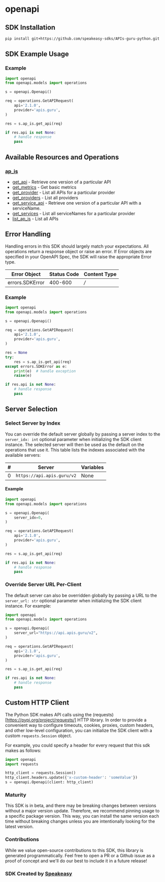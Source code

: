 # openapi

<!-- Start SDK Installation [installation] -->
## SDK Installation

```bash
pip install git+https://github.com/speakeasy-sdks/APIs-guru-python.git
```
<!-- End SDK Installation [installation] -->

<!-- Start SDK Example Usage [usage] -->
## SDK Example Usage

### Example

```python
import openapi
from openapi.models import operations

s = openapi.Openapi()

req = operations.GetAPIRequest(
    api='2.1.0',
    provider='apis.guru',
)

res = s.ap_is.get_api(req)

if res.api is not None:
    # handle response
    pass
```
<!-- End SDK Example Usage [usage] -->

<!-- Start Available Resources and Operations [operations] -->
## Available Resources and Operations

### [ap_is](docs/sdks/apis/README.md)

* [get_api](docs/sdks/apis/README.md#get_api) - Retrieve one version of a particular API
* [get_metrics](docs/sdks/apis/README.md#get_metrics) - Get basic metrics
* [get_provider](docs/sdks/apis/README.md#get_provider) - List all APIs for a particular provider
* [get_providers](docs/sdks/apis/README.md#get_providers) - List all providers
* [get_service_api](docs/sdks/apis/README.md#get_service_api) - Retrieve one version of a particular API with a serviceName.
* [get_services](docs/sdks/apis/README.md#get_services) - List all serviceNames for a particular provider
* [list_ap_is](docs/sdks/apis/README.md#list_ap_is) - List all APIs
<!-- End Available Resources and Operations [operations] -->







<!-- Start Error Handling [errors] -->
## Error Handling

Handling errors in this SDK should largely match your expectations.  All operations return a response object or raise an error.  If Error objects are specified in your OpenAPI Spec, the SDK will raise the appropriate Error type.

| Error Object    | Status Code     | Content Type    |
| --------------- | --------------- | --------------- |
| errors.SDKError | 400-600         | */*             |

### Example

```python
import openapi
from openapi.models import operations

s = openapi.Openapi()

req = operations.GetAPIRequest(
    api='2.1.0',
    provider='apis.guru',
)

res = None
try:
    res = s.ap_is.get_api(req)
except errors.SDKError as e:
    print(e)  # handle exception
    raise(e)

if res.api is not None:
    # handle response
    pass
```
<!-- End Error Handling [errors] -->



<!-- Start Server Selection [server] -->
## Server Selection

### Select Server by Index

You can override the default server globally by passing a server index to the `server_idx: int` optional parameter when initializing the SDK client instance. The selected server will then be used as the default on the operations that use it. This table lists the indexes associated with the available servers:

| # | Server | Variables |
| - | ------ | --------- |
| 0 | `https://api.apis.guru/v2` | None |

#### Example

```python
import openapi
from openapi.models import operations

s = openapi.Openapi(
    server_idx=0,
)

req = operations.GetAPIRequest(
    api='2.1.0',
    provider='apis.guru',
)

res = s.ap_is.get_api(req)

if res.api is not None:
    # handle response
    pass
```


### Override Server URL Per-Client

The default server can also be overridden globally by passing a URL to the `server_url: str` optional parameter when initializing the SDK client instance. For example:
```python
import openapi
from openapi.models import operations

s = openapi.Openapi(
    server_url="https://api.apis.guru/v2",
)

req = operations.GetAPIRequest(
    api='2.1.0',
    provider='apis.guru',
)

res = s.ap_is.get_api(req)

if res.api is not None:
    # handle response
    pass
```
<!-- End Server Selection [server] -->



<!-- Start Custom HTTP Client [http-client] -->
## Custom HTTP Client

The Python SDK makes API calls using the (requests)[https://pypi.org/project/requests/] HTTP library.  In order to provide a convenient way to configure timeouts, cookies, proxies, custom headers, and other low-level configuration, you can initialize the SDK client with a custom `requests.Session` object.

For example, you could specify a header for every request that this sdk makes as follows:
```python
import openapi
import requests

http_client = requests.Session()
http_client.headers.update({'x-custom-header': 'someValue'})
s = openapi.Openapi(client: http_client)
```
<!-- End Custom HTTP Client [http-client] -->

<!-- Placeholder for Future Speakeasy SDK Sections -->



### Maturity

This SDK is in beta, and there may be breaking changes between versions without a major version update. Therefore, we recommend pinning usage
to a specific package version. This way, you can install the same version each time without breaking changes unless you are intentionally
looking for the latest version.

### Contributions

While we value open-source contributions to this SDK, this library is generated programmatically.
Feel free to open a PR or a Github issue as a proof of concept and we'll do our best to include it in a future release!

### SDK Created by [Speakeasy](https://docs.speakeasyapi.dev/docs/using-speakeasy/client-sdks)
